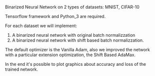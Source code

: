 Binarized Neural Network on 2 types of datasets: MNIST, CIFAR-10

Tensorflow framework and Python_3 are required.

For each dataset we will implement: 
  1) A binarized neural network with original batch normalizzation 
  2) A binarized neural network with shift based batch normalizzation.

The default optimizer is the Vanilla Adam, also we improved the network with a particular extension optimization, the Shift Based AdaMax. 

In the end it's possible to plot graphics about accuracy and loss of the trained network.

